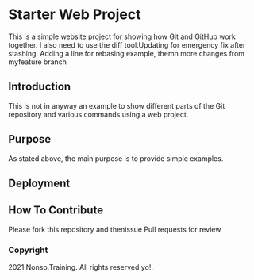 # Starter Web Project

This is a simple website project for showing how Git and GitHub work together. I also need to use the diff tool.Updating for emergency fix after stashing. Adding a line for rebasing example, themn more changes from myfeature branch

## Introduction

This is not in anyway an example to show different parts of the Git repository and various commands using a web project.

## Purpose

As stated above, the main purpose is to provide simple examples.

## Deployment

## How To Contribute

Please fork this repository and thenissue Pull requests for review
### Copyright
2021 Nonso.Training. All rights reserved yo!.